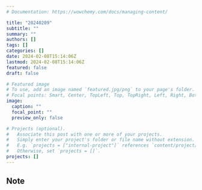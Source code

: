 ```yaml
---
# Documentation: https://wowchemy.com/docs/managing-content/

title: "20240209"
subtitle: ""
summary: ""
authors: []
tags: []
categories: []
date: 2024-02-08T15:14:06Z
lastmod: 2024-02-08T15:14:06Z
featured: false
draft: false

# Featured image
# To use, add an image named `featured.jpg/png` to your page's folder.
# Focal points: Smart, Center, TopLeft, Top, TopRight, Left, Right, BottomLeft, Bottom, BottomRight.
image:
  caption: ""
  focal_point: ""
  preview_only: false

# Projects (optional).
#   Associate this post with one or more of your projects.
#   Simply enter your project's folder or file name without extension.
#   E.g. `projects = ["internal-project"]` references `content/project/deep-learning/index.md`.
#   Otherwise, set `projects = []`.
projects: []
---
```


## Note

